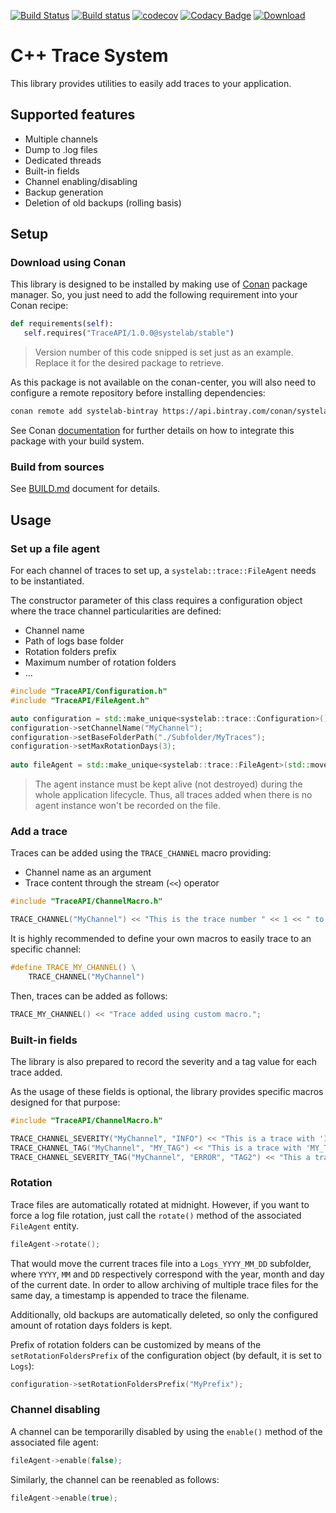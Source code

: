 [![Build Status](https://travis-ci.org/systelab/cpp-trace-api.svg?branch=master)](https://travis-ci.org/systelab/cpp-trace-api)
[![Build status](https://ci.appveyor.com/api/projects/status/h5mevc6dpunulq13?svg=true)](https://ci.appveyor.com/project/systelab/cpp-trace-api)
[![codecov](https://codecov.io/gh/systelab/cpp-trace-api/branch/master/graph/badge.svg)](https://codecov.io/gh/systelab/cpp-trace-api)
[![Codacy Badge](https://api.codacy.com/project/badge/Grade/c39bf050b7524110ae9915238c0337d0)](https://www.codacy.com/manual/systelab/cpp-trace-api?utm_source=github.com&amp;utm_medium=referral&amp;utm_content=systelab/cpp-trace-api&amp;utm_campaign=Badge_Grade)
[![Download](https://api.bintray.com/packages/systelab/conan/TraceAPI:systelab/images/download.svg)](https://bintray.com/systelab/conan/TraceAPI:systelab/_latestVersion)


# C++ Trace System

This library provides utilities to easily add traces to your application.

## Supported features

* Multiple channels
* Dump to .log files
* Dedicated threads
* Built-in fields
* Channel enabling/disabling
* Backup generation
* Deletion of old backups (rolling basis)


## Setup

### Download using Conan

This library is designed to be installed by making use of [Conan](https://conan.io/) package manager. So, you just need to add the following requirement into your Conan recipe:

```python
def requirements(self):
   self.requires("TraceAPI/1.0.0@systelab/stable")
```

> Version number of this code snipped is set just as an example. Replace it for the desired package to retrieve.

As this package is not available on the conan-center, you will also need to configure a remote repository before installing dependencies:

```bash
conan remote add systelab-bintray https://api.bintray.com/conan/systelab/conan 
```

See Conan [documentation](https://docs.conan.io/en/latest/) for further details on how to integrate this package with your build system.

### Build from sources

See [BUILD.md](BUILD.md) document for details.


## Usage

### Set up a file agent

For each channel of traces to set up, a `systelab::trace::FileAgent` needs to be instantiated. 

The constructor parameter of this class requires a configuration object where the trace channel particularities are defined:
* Channel name
* Path of logs base folder
* Rotation folders prefix
* Maximum number of rotation folders
* ...

```cpp
#include "TraceAPI/Configuration.h"
#include "TraceAPI/FileAgent.h"

auto configuration = std::make_unique<systelab::trace::Configuration>();
configuration->setChannelName("MyChannel");
configuration->setBaseFolderPath("./Subfolder/MyTraces");
configuration->setMaxRotationDays(3);
			
auto fileAgent = std::make_unique<systelab::trace::FileAgent>(std::move(configuration));
```

> The agent instance must be kept alive (not destroyed) during the whole application lifecycle. Thus, all traces added when there is no agent instance won't be recorded on the file.

### Add a trace

Traces can be added using the `TRACE_CHANNEL` macro providing:
* Channel name as an argument
* Trace content through the stream (`<<`) operator

```cpp
#include "TraceAPI/ChannelMacro.h"

TRACE_CHANNEL("MyChannel") << "This is the trace number " << 1 << " to add";
```

It is highly recommended to define your own macros to easily trace to an specific channel:

```cpp
#define TRACE_MY_CHANNEL() \
    TRACE_CHANNEL("MyChannel")
```

Then, traces can be added as follows:

```cpp
TRACE_MY_CHANNEL() << "Trace added using custom macro.";
```

### Built-in fields

The library is also prepared to record the severity and a tag value for each trace added.

As the usage of these fields is optional, the library provides specific macros designed for that purpose:

```cpp
#include "TraceAPI/ChannelMacro.h"

TRACE_CHANNEL_SEVERITY("MyChannel", "INFO") << "This is a trace with 'INFO' severity";
TRACE_CHANNEL_TAG("MyChannel", "MY_TAG") << "This is a trace with 'MY_TAG' tag";
TRACE_CHANNEL_SEVERITY_TAG("MyChannel", "ERROR", "TAG2") << "This a trace with 'ERROR' severity and 'TAG2' tag";
```

### Rotation

Trace files are automatically rotated at midnight. However, if you want to force a log file rotation, just call the `rotate()` method of the associated `FileAgent` entity.

```cpp
fileAgent->rotate();
```

That would move the current traces file into a `Logs_YYYY_MM_DD` subfolder, where `YYYY`, `MM` and `DD` respectively correspond with the year, month and day of the current date. In order to allow archiving of multiple trace files for the same day, a timestamp is appended to trace the filename.

Additionally, old backups are automatically deleted, so only the configured amount of rotation days folders is kept.

Prefix of rotation folders can be customized by means of the `setRotationFoldersPrefix` of the configuration object (by default, it is set to `Logs`):

```cpp
configuration->setRotationFoldersPrefix("MyPrefix");
```

### Channel disabling

A channel can be temporarilly disabled by using the `enable()` method of the associated file agent:

```cpp
fileAgent->enable(false);
```

Similarly, the channel can be reenabled as follows:

```cpp
fileAgent->enable(true);
```
